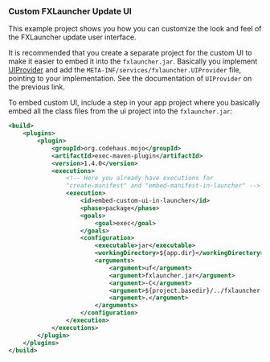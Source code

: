 ### Custom FXLauncher Update UI

This example project shows you how you can customize the look and feel of the
FXLauncher update user interface.

It is recommended that you create a separate project for the custom UI to make it
easier to embed it into the `fxlauncher.jar`. Basically you implement [UIProvider](https://github.com/edvin/fxlauncher/blob/master/src/main/java/fxlauncher/UIProvider.java)
and add the `META-INF/services/fxlauncher.UIProvider` file, pointing to your implementation. See the
documentation of `UIProvider` on the previous link.

To embed custom UI, include a step in your app project where you basically
embed all the class files from the ui project into the `fxlauncher.jar`:

```xml
<build>
    <plugins>
        <plugin>
            <groupId>org.codehaus.mojo</groupId>
            <artifactId>exec-maven-plugin</artifactId>
            <version>1.4.0</version>
            <executions>
                <!-- Here you already have executions for 
                "create-manifest" and "embed-manifest-in-launcher" --> 
                <execution>
                    <id>embed-custom-ui-in-launcher</id>
                    <phase>package</phase>
                    <goals>
                        <goal>exec</goal>
                    </goals>
                    <configuration>
                        <executable>jar</executable>
                        <workingDirectory>${app.dir}</workingDirectory>
                        <arguments>
                            <argument>uf</argument>
                            <argument>fxlauncher.jar</argument>
                            <argument>-C</argument>
                            <argument>${project.basedir}/../fxlauncher-custom-ui/target/classes</argument>
                            <argument>.</argument>
                        </arguments>
                    </configuration>
                </execution>
            </executions>
        </plugin>
    </plugins>
</build>
```